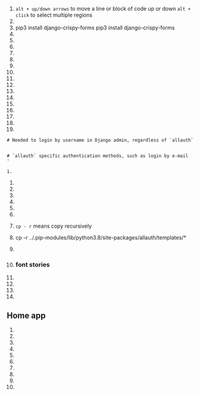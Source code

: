   1.  `alt + up/down arrows` to move a line or block of code up or down
        `alt + click` to select multiple regions
1.      
1.   pip3 install django-crispy-forms 
     pip3 install django-crispy-forms
1.                     
1.  
1.          
1.          
1.          
1. 
1.  
1.  
1.  
1.  
1.  
1.  
1.  
1.  
1.  
1.  

   

    # Needed to login by username in Django admin, regardless of `allauth`
    

    # `allauth` specific authentication methods, such as login by e-mail
    '

    1.  
   1. 
   1.  
   1.  
   1.  
   1.  
   1.  
   1.   `cp - r` means copy recursively
   1.   cp -r ../.pip-modules/lib/python3.8/site-packages/allauth/templates/*
            
1.          
1.  
    ### font stories  
1.   
1.       
1.  
1.      

## Home app
1.      
1.                
1.      
1.      
1.                     
1.  
1.          
1.          
1.          
1.          